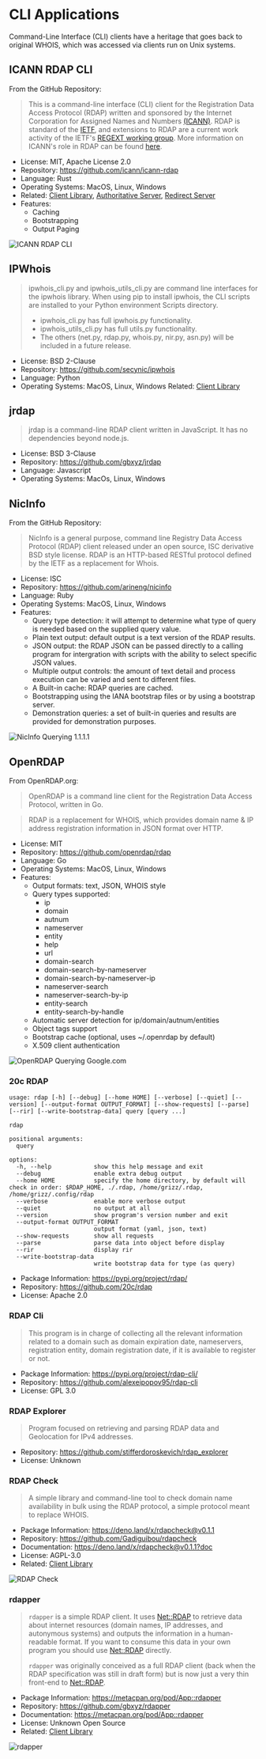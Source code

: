 # CLI Applications

Command-Line Interface (CLI) clients have a heritage that goes back to original WHOIS,
which was accessed via clients run on Unix systems.

## ICANN RDAP CLI

From the GitHub Repository:

> This is a command-line interface (CLI) client for the Registration Data Access Protocol (RDAP) written and sponsored
> by the Internet Corporation for Assigned Names and Numbers [(ICANN)](https://www.icann.org). 
> RDAP is standard of the [IETF](https://ietf.org/), and extensions
> to RDAP are a current work activity of the IETF's [REGEXT working group](https://datatracker.ietf.org/wg/regext/documents/).
> More information on ICANN's role in RDAP can be found [here](https://www.icann.org/rdap).

* License: MIT, Apache License 2.0
* Repository: <https://github.com/icann/icann-rdap>
* Language: Rust
* Operating Systems: MacOS, Linux, Windows
* Related: [Client Library](libraries.md#icann-rdap-client-library), [Authoritative Server](../server_implementations/authoritative.md#icann-rdap-server), [Redirect Server](../server_implementations/redirect.md#icann-rdap-server)
* Features:
  * Caching
  * Bootstrapping
  * Output Paging

![ICANN RDAP CLI](icann-rdap-cli.png)

## IPWhois

> ipwhois_cli.py and ipwhois_utils_cli.py are command line interfaces for the ipwhois library. When using pip to install ipwhois, the CLI scripts are installed to your Python environment Scripts directory.
> 
> * ipwhois_cli.py has full ipwhois.py functionality.
> * ipwhois_utils_cli.py has full utils.py functionality.
> * The others (net.py, rdap.py, whois.py, nir.py, asn.py) will be included in a future release.

* License: BSD 2-Clause
* Repository: <https://github.com/secynic/ipwhois>
* Language: Python
* Operating Systems: MacOS, Linux, Windows
  Related: [Client Library](libraries.html#ipwhois)

## jrdap

> jrdap is a command-line RDAP client written in JavaScript. It has no dependencies beyond node.js.

* License: BSD 3-Clause
* Repository: <https://github.com/gbxyz/jrdap>
* Language: Javascript
* Operating Systems: MacOs, Linux, Windows

## NicInfo

From the GitHub Repository:

> NicInfo is a general purpose, command line Registry Data Access Protocol (RDAP) 
> client released under an open source, ISC derivative BSD style license. 
> RDAP is an HTTP-based RESTful protocol defined by the IETF as a replacement for Whois.

* License: ISC
* Repository: <https://github.com/arineng/nicinfo>
* Language: Ruby
* Operating Systems: MacOS, Linux, Windows
* Features:
  * Query type detection: it will attempt to determine what type of query is needed based on the supplied query value.
  * Plain text output: default output is a text version of the RDAP results.
  * JSON output: the RDAP JSON can be passed directly to a calling program for intergration with scripts with the ability to select specific JSON values.
  * Multiple output controls: the amount of text detail and process execution can be varied and sent to different files.
  * A Built-in cache: RDAP queries are cached.
  * Bootstrapping using the IANA bootstrap files or by using a bootstrap server.
  * Demonstration queries: a set of built-in queries and results are provided for demonstration purposes.

![NicInfo Querying 1.1.1.1](1.1.1.1-NicInfo.png)

## OpenRDAP

From OpenRDAP.org:

> OpenRDAP is a command line client for the Registration Data Access Protocol, written in Go.

> RDAP is a replacement for WHOIS, which provides domain name & IP address registration information in JSON format over HTTP.

* License: MIT
* Repository: <https://github.com/openrdap/rdap>
* Language: Go
* Operating Systems: MacOS, Linux, Windows
* Features:
  * Output formats: text, JSON, WHOIS style
  * Query types supported:
    * ip
    * domain
    * autnum
    * nameserver
    * entity
    * help
    * url
    * domain-search
    * domain-search-by-nameserver
    * domain-search-by-nameserver-ip
    * nameserver-search
    * nameserver-search-by-ip
    * entity-search
    * entity-search-by-handle
  * Automatic server detection for ip/domain/autnum/entities
  * Object tags support
  * Bootstrap cache (optional, uses ~/.openrdap by default)
  * X.509 client authentication

![OpenRDAP Querying Google.com](openrdap-google.com.png)

### 20c RDAP

```
usage: rdap [-h] [--debug] [--home HOME] [--verbose] [--quiet] [--version] [--output-format OUTPUT_FORMAT] [--show-requests] [--parse] [--rir] [--write-bootstrap-data] query [query ...]

rdap

positional arguments:
  query

options:
  -h, --help            show this help message and exit
  --debug               enable extra debug output
  --home HOME           specify the home directory, by default will check in order: $RDAP_HOME, ./.rdap, /home/grizz/.rdap, /home/grizz/.config/rdap
  --verbose             enable more verbose output
  --quiet               no output at all
  --version             show program's version number and exit
  --output-format OUTPUT_FORMAT
                        output format (yaml, json, text)
  --show-requests       show all requests
  --parse               parse data into object before display
  --rir                 display rir
  --write-bootstrap-data
                        write bootstrap data for type (as query)  
```

* Package Information: <https://pypi.org/project/rdap/>
* Repository: <https://github.com/20c/rdap>
* License: Apache 2.0

### RDAP Cli

> This program is in charge of collecting all the relevant information related to a domain such as domain expiration date, nameservers, registration entity, domain registration date, if it is available to register or not.

* Package Information: <https://pypi.org/project/rdap-cli/>
* Repository: <https://github.com/alexeipopov95/rdap-cli>
* License: GPL 3.0

### RDAP Explorer

> Program focused on retrieving and parsing RDAP data and Geolocation for IPv4 addresses.

* Repository: <https://github.com/stifferdoroskevich/rdap_explorer>
* License: Unknown

### RDAP Check

> A simple library and command-line tool to check domain name availability in bulk using the RDAP protocol, a simple protocol meant to replace WHOIS.

* Package Information: <https://deno.land/x/rdapcheck@v0.1.1>
* Repository: <https://github.com/Gadiguibou/rdapcheck>
* Documentation: <https://deno.land/x/rdapcheck@v0.1.1?doc>
* License: AGPL-3.0
* Related: [Client Library](libraries.md#rdap-check)

![RDAP Check](rdap-check.png)

### rdapper

> `rdapper` is a simple RDAP client. It uses [Net::RDAP](https://metacpan.org/pod/Net%3A%3ARDAP) to retrieve
> data about internet resources (domain names, IP addresses, and
> autonymous systems) and outputs the information in a human-readable
> format. If you want to consume this data in your own program you
> should use [Net::RDAP](https://metacpan.org/pod/Net%3A%3ARDAP) directly.
> 
> `rdapper` was originally conceived as a full RDAP client (back
> when the RDAP specification was still in draft form) but is now
> just a very thin front-end to [Net::RDAP](https://metacpan.org/pod/Net%3A%3ARDAP).

* Package Information: <https://metacpan.org/pod/App::rdapper>
* Repository: <https://github.com/gbxyz/rdapper>
* Documentation: <https://metacpan.org/pod/App::rdapper>
* License: Unknown Open Source
* Related: [Client Library](libraries.md#netrdap)

![rdapper](rdapper.png)
